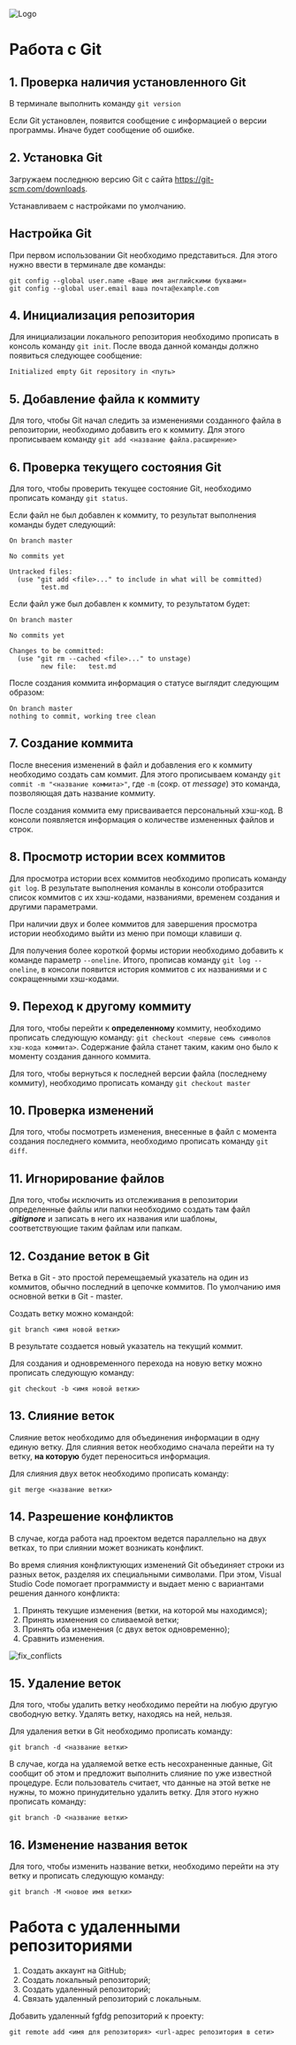 ![Logo](Git_logo.png)

# Работа с Git

## 1. Проверка наличия установленного Git

В терминале выполнить команду `git version`

Если Git установлен, появится сообщение с информацией о версии программы. Иначе будет сообщение об ошибке.

## 2. Установка Git

Загружаем последнюю версию Git с сайта https://git-scm.com/downloads.

Устанавливаем с настройками по умолчанию.

## Настройка Git

При первом использовании Git необходимо представиться. Для этого нужно ввести в терминале две команды:

```
git config --global user.name «Ваше имя английскими буквами»
git config --global user.email ваша почта@example.com
```

## 4. Инициализация репозитория

Для инициализации локального репозитория необходимо прописать в консоль команду `git init`. После ввода данной команды должно появиться следующее сообщение:

```
Initialized empty Git repository in <путь>
```

## 5. Добавление файла к коммиту

Для того, чтобы Git начал следить за изменениями созданного файла в репозитории, необходимо добавить его к коммиту. Для этого прописываем команду `git add <название файла.расширение>`

## 6. Проверка текущего состояния Git

Для того, чтобы проверить текущее состояние Git, необходимо прописать команду `git status`.

Если файл не был добавлен к коммиту, то результат выполнения команды будет следующий:

```
On branch master

No commits yet  

Untracked files:
  (use "git add <file>..." to include in what will be committed)
        test.md
```

Если файл уже был добавлен к коммиту, то результатом будет:

```
On branch master

No commits yet

Changes to be committed:
  (use "git rm --cached <file>..." to unstage)
        new file:   test.md
```

После создания коммита информация о статусе выглядит следующим образом:

```
On branch master
nothing to commit, working tree clean
```

## 7. Создание коммита

После внесения изменений в файл и добавления его к коммиту необходимо создать сам коммит. Для этого прописываем команду `git commit -m "<название коммита>"`, где `-m` (сокр. от *message*) это команда, позволяющая дать название коммиту.

После создания коммита ему присваивается персональный хэш-код. В консоли появляется информация о количестве измененных файлов и строк.

## 8. Просмотр истории всех коммитов

Для просмотра истории всех коммитов необходимо прописать команду `git log`. В результате выполнения команлы в консоли отобразится список коммитов с их хэш-кодами, названиями, временем создания и другими параметрами. 

При наличии двух и более коммитов для завершения просмотра истории необходимо выйти из меню при помощи клавиши *q*.

Для получения более короткой формы истории необходимо добавить к команде параметр `--oneline`. Итого, прописав команду `git log -- oneline`, в консоли появится история коммитов с их названиями и с сокращенными хэш-кодами.

## 9. Переход к другому коммиту

Для того, чтобы перейти к **определенному** коммиту, необходимо прописать следующую команду: `git checkout <первые семь символов хэш-кода коммита>`. Содержание файла станет таким, каким оно было к моменту создания данного коммита. 

Для того, чтобы вернуться к последней версии файла (последнему коммиту), необходимо прописать команду `git checkout master`

## 10. Проверка изменений

Для того, чтобы посмотреть изменения, внесенные в файл с момента создания последнего коммита, необходимо прописать команду `git diff`.

## 11. Игнорирование файлов

Для того, чтобы исключить из отслеживания в репозитории определенные файлы или папки необходимо создать там файл ***.gitignore*** и записать в него их названия или шаблоны, соответствующие таким файлам или папкам.

## 12. Создание веток в Git


Ветка в Git - это простой перемещаемый указатель на один из коммитов, обычно последний в цепочке коммитов. По умолчанию имя основной ветки в Git - master.

Создать ветку можно командой:
```
git branch <имя новой ветки>
```

В результате создается новый указатель на текущий коммит. 

Для создания и одновременного перехода на новую ветку можно прописать следующую команду:

```
git checkout -b <имя новой ветки>
```

## 13. Слияние веток

Слияние веток необходимо для объединения информации в одну единую ветку.
Для слияния веток необходимо сначала перейти на ту ветку, **на которую** будет переноситься информация.

Для слияния двух веток необходимо прописать команду:

```
git merge <название ветки>
```

## 14. Разрешение конфликтов

В случае, когда работа над проектом ведется параллельно на двух ветках, то при слиянии может возникать конфликт. 

Во время слияния конфликтующих изменений Git объединяет строки из разных веток, разделяя их специальными символами. При этом, Visual Studio Code помогает программисту и выдает меню с вариантами решения данного конфликта:

1. Принять текущие изменения (ветки, на которой мы находимся);
2. Принять изменения со сливаемой ветки;
3. Принять оба изменения (с двух веток одновременно);
4. Сравнить изменения.

![fix_conflicts](fix_conflict.png)

## 15. Удаление веток

Для того, чтобы удалить ветку необходимо перейти на любую другую свободную ветку. Удалять ветку, находясь на ней, нельзя.

Для удаления ветки в Git необходимо прописать команду:

```
git branch -d <название ветки>
```

В случае, когда на удаляемой ветке есть несохраненные данные, Git сообщит об этом и предложит выполнить слияние по уже известной процедуре. Если пользователь считает, что данные на этой ветке не нужны, то можно принудительно удалить ветку. Для этого нужно прописать команду:

```
git branch -D <название ветки>
```

## 16. Изменение названия веток

Для того, чтобы изменить название ветки, необходимо перейти на эту ветку и прописать следующую команду:

```
git branch -M <новое имя ветки>
```

# Работа с удаленными репозиториями

1. Создать аккаунт на GitHub;
2. Создать локальный репозиторий;
3. Создать удаленный репозиторий;
4. Связать удаленный репозиторий с локальным.

Добавить удаленный fgfdg репозиторий к проекту:

```
git remote add <имя для репозитория> <url-адрес репозитория в сети>
```